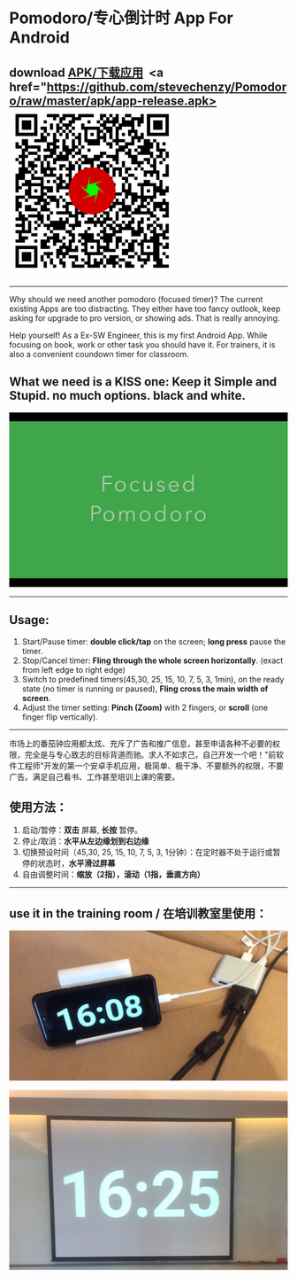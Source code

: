 # Pomodoro/专心倒计时 App For Android

## download [APK/下载应用][0]  <a href="https://github.com/stevechenzy/Pomodoro/raw/master/apk/app-release.apk> <img src="screenshots/qr-code.png" width="300"></a>

----

Why should we need another pomodoro (focused timer)? The current existing Apps are too distracting. They either have too fancy outlook, keep asking for upgrade to pro version, or showing ads. That is really annoying. 

Help yourself! As a Ex-SW Engineer, this is my first Android App. While focusing on book, work or other task you should have it. For trainers, it is also a convenient coundown timer for classroom.

What we need is a KISS one: Keep it Simple and Stupid. no much options. black and white. 
----

<a href="https://github.com/stevechenzy/Pomodoro/blob/master/screenshots/FocusedPomodoro.mp4?raw=true" width="480"><img src="screenshots/video-cover.png"></a>


----
## Usage:

1. Start/Pause timer: **double click/tap** on the screen; **long press** pause the timer.
2. Stop/Cancel timer: **Fling through the whole screen horizontally**. (exact from left edge to right edge)
3. Switch to predefined timers(45,30, 25, 15, 10, 7, 5, 3, 1min), on the ready state (no timer is running or paused), **Fling cross the main width of screen**. 
4. Adjust the timer setting: **Pinch (Zoom)** with 2 fingers, or **scroll** (one finger flip vertically).
----
市场上的番茄钟应用都太炫、充斥了广告和推广信息，甚至申请各种不必要的权限，完全是与专心致志的目标背道而驰。求人不如求己，自己开发一个吧！"前软件工程师"开发的第一个安卓手机应用，极简单、极干净、不要额外的权限，不要广告。满足自己看书、工作甚至培训上课的需要。

## 使用方法：

1. 启动/暂停：**双击** 屏幕, **长按** 暂停。
2. 停止/取消：**水平从左边缘划到右边缘**
3. 切换预设时间（45,30, 25, 15, 10, 7, 5, 3, 1分钟）：在定时器不处于运行或暂停的状态时，**水平滑过屏幕**
4. 自由调整时间：**缩放（2指），滚动（1指，垂直方向）**


----
## use it in the training room / 在培训教室里使用：

![手机连接](./screenshots/2.jpg "Android Phone Connection")

![投影屏幕](./screenshots/1.jpg "Projector Screen")


[0]:https://github.com/stevechenzy/Pomodoro/raw/master/apk/app-release.apk


